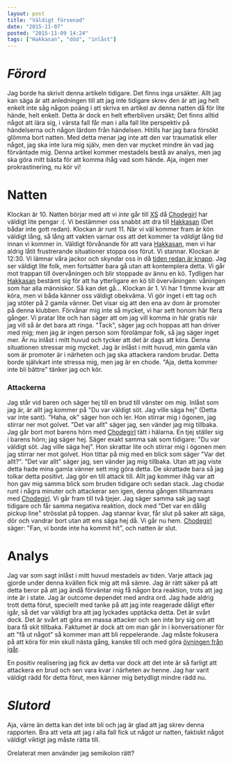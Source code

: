 ```yaml
---
layout: post
title: "Väldigt försenad"
date: "2015-11-07"
posted: "2015-11-09 14:24"
tags: ["Hakkasan", "död", "inlåst"]
---
```



# *Förord*
Jag borde ha skrivit denna artikeln tidigare. Det finns inga ursäkter. Allt jag kan säga är att anledningen till att jag inte tidigare skrev den är att jag helt enkelt inte såg någon poäng i att skriva en artikel av denna natten då för lite hände, helt enkelt. Detta är dock en helt efterbliven ursäkt; Det finns alltid något att lära sig, i värsta fall får man i alla fall lite perspektiv på händelserna och någon lärdom från händelsen.
Hitills har jag bara försökt glömma bort natten. Med detta menar jag inte att den var traumatisk eller något, jag ska inte lura mig själv, men den var mycket mindre än vad jag förväntade mig.
Denna artikel kommer mestadels bestå av analys, men jag ska göra mitt bästa för att komma ihåg vad som hände.
Aja, ingen mer prokrastinering, nu kör vi!


# Natten
Klockan är 10. Natten börjar med att vi *inte* går till [XS](/om-mig#Platser) då [Chodegirl](/om-mig#Personer) har väldigt lite pengar :(. Vi bestämmer oss snabbt att dra till [Hakkasan](/om-mig#Platser) (Det bådar inte gott redan).
Klockan är runt 11. När vi väl kommer fram är kön väldigt lång, så lång att vakten varnar oss att det kommer ta *väldigt* lång tid innan vi kommer in. Väldigt förvånande för att vara [Hakkasan](/om-mig#Platser), men vi har aldrig låtit frustrerande situationer stoppa oss förut. Vi stannar.
Klockan är 12:30. Vi lämnar våra jackor och skyndar oss in då [tiden redan är knapp](/om-mig#Platser). Jag ser väldigt lite folk, men fortsätter bara gå utan att kontemplera detta. Vi går mot trappan till övervåningen och blir stoppade av ännu en kö. Tydligen har [Hakkasan](/om-mig#Platser) bestämt sig för att ha ytterligare en kö till övervåningen: våningen som har alla människor. Så kan det gå...
Klockan är 1. Vi har 1 timme kvar att köra, men vi båda känner oss väldigt obekväma. Vi gör inget i ett tag och jag stöter på 2 gamla vänner. Det visar sig att den ena av dom är promoter på denna klubben. Förvånar mig inte så mycket, vi har sett honom här flera gånger. Vi pratar lite och han säger att om jag vill komma in här gratis när jag vill så är det bara att ringa. "Tack", säger jag och hoppas att han driver med mig; men jag är ingen person som förolämpar folk, så jag säger inget mer.
Är nu inlåst i mitt huvud och tycker att det är dags att köra. Denna situationen stressar mig mycket. Jag är inlåst i mitt huvud, min gamla vän som är promoter är i närheten och jag ska attackera random brudar. Detta borde självkart inte stressa mig, men jag är en chode. "Aja, detta kommer inte bli bättre" tänker jag och kör.

### Attackerna
Jag står vid baren och säger hej till en brud till vänster om mig. Inlåst som jag är, är allt jag kommer på "Du var väldigt söt. Jag ville säga hej" (Detta var inte sant). "Haha, ok" säger hon och ler. Hon stirrar mig i ögonen, jag stirrar ner mot golvet. "Det var allt" säger jag, sen vänder jag mig tillbaka.
Jag går bort mot barens hörn med [Chodegirl](/om-mig#Personer) tätt i hälarna. En tjej ställer sig i barens hörn; jag säger hej. Säger exakt samma sak som tidigare: "Du var väldigt söt. Jag ville säga hej". Hon skrattar lite och stirrar mig i ögonen men jag stirrar ner mot golvet. Hon tittar på mig med en blick som säger "Var det allt?". "Det var allt" säger jag, sen vänder jag mig tillbaka. Utan att jag viste detta hade mina gamla vänner sett mig göra detta. De skrattade bara så jag tolkar detta positivt.
Jag gör en till attack till. Allt jag kommer ihåg var att hon gav mig samma blick som bruden tidigare och sedan stack.
Jag chodar runt i några minuter och attackerar sen igen, denna gången tillsammans med [Chodegirl](/om-mig#Personer). Vi går fram till två tjejer. Jag säger samma sak jag sagt tidigare och får samma negativa reaktion, dock med "Det var en dålig pickup line" strösslat på toppen. Jag stannar kvar, får slut på saker att säga, dör och vandrar bort utan att ens säga hej då.
Vi går nu hem. [Chodegirl](/om-mig#Personer) säger: "Fan, vi borde inte ha kommit hit", och natten är slut.


# Analys
Jag var som sagt inlåst i mitt huvud mestadels av tiden. Varje attack jag gjorde under denna kvällen fick mig att må sämre. Jag är rätt säker på att detta beror på att jag ändå förväntar mig få någon bra reaktion, trots att jag inte är i state. Jag är outcome dependet med andra ord. Jag hade aldrig trott detta förut, speciellt med tanke på att jag inte reagerade dåligt efter igår, så det var väldigt bra att jag lyckades upptäcka detta. Det är svårt dock. Det är svårt att göra en massa attacker och sen inte bry sig om att bara få skit tillbaka. Faktumet är dock att om man går in i konversationer för att "få ut något" så kommer man att bli reppelerande. Jag måste fokusera på att köra för min skull nästa gång, kanske till och med göra [övningen från igår](https://youtu.be/D52YV6dL8IM?t=6m30s).

En positiv realisering jag fick av detta var dock att det inte är så farligt att attackera en brud och sen vara kvar i närheten av henne. Jag har varit väldigt rädd för detta förut, men känner mig betydligt mindre rädd nu.


# *Slutord*
Aja, värre än detta kan det inte bli och jag är glad att jag skrev denna rapporten. Bra att veta att jag i alla fall fick ut något ur natten, faktiskt något väldigt viktigt jag måste rätta till.

Orelaterat men använder jag semikolon rätt?
